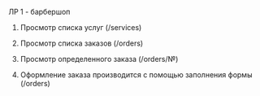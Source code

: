 ЛР 1 - барбершоп

1. Просмотр списка услуг (/services)
   
2. Просмотр списка заказов (/orders)
  
3. Просмотр определенного заказа (/orders/№)
  
4. Оформление заказа производится с помощью заполнения формы (/orders)
  
